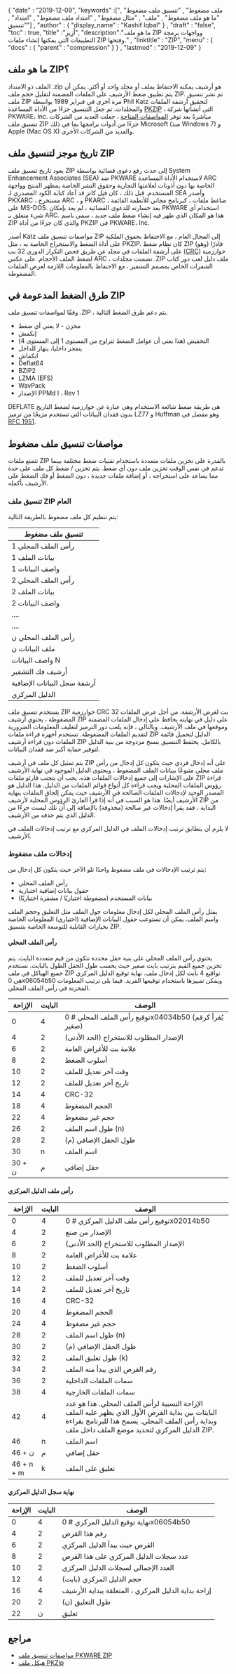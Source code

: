 {
  "date" : "2019-12-09",
  "keywords" :["ملف مضغوط" , "تنسيق ملف مضغوط" , "ما هو ملف مضغوط" , "ملف" , "مثال مضغوط" , "امتداد ملف مضغوط" , "امتداد" , "تنسيق"] ,
  "author" : {
    "display_name" : "Kashif Iqbal"
} ,
  "draft" : "false",
  "toc" : true,
  "title" :"أَزِيز",
  "description":"ما هو ملف ZIP وواجهات برمجة التطبيقات التي يمكنها إنشاء ملفات ZIP وفتحها." ,
  "linktitle" : "ZIP",
  "menu" : {
    "docs" : {
      "parent" : "compression"
}
} ,
  "lastmod" : "2019-12-09"
}

## ما هو ملف ZIP؟ ##

الملف ذو الامتداد .zip هو أرشيف يمكنه الاحتفاظ بملف أو مجلد واحد أو أكثر. يمكن أن يتم تطبيق ضغط الأرشيف على الملفات المضمنة لتقليل حجم ملف ZIP. تم نشر تنسيق ملف ZIP مرة أخرى في فبراير 1989 بواسطة Phil Katz لتحقيق أرشفة الملفات والمجلدات. تم جعل التنسيق جزءًا من الأداة المساعدة [PKZIP](https://www.pkware.com/pkzip) ، التي أنشأتها شركة PKWARE، Inc. مباشرةً بعد توفر [المواصفات المتاحة](https://pkware.cachefly.net/webdocs/casestudies/APPNOTE.TXT) ، جعلت العديد من الشركات تنسيق ملف ZIP جزءًا من أدوات برامجها بما في ذلك Microsoft (منذ Windows 7) و Apple (Mac OS X) والعديد من الشركات الأخرى.

## تاريخ موجز لتنسيق ملف ZIP

يعود تاريخ تنسيق ملف ZIP إلى حدث رفع دعوى قضائية بواسطة System Enhancement Associates (SEA) ضد PKWARE لاستخدام الأداة المساعدة ARC الخاصة بها دون أذونات لعلامتها التجارية وحقوق النشر الخاصة بمظهر المنتج وواجهة المستخدم. قبل ذلك ، كان فيل كاتز قد أعاد كتابة الكود المصدري لـ SEA وأصدر PKXARC ، مستخرج ARC ، و PKARC ، ضاغط ملفات ، كبرنامج مجاني للأنظمة القائمة على MS-DOS. بعد خسارته للدعوى القضائية ، لم يعد بإمكان PKWARE استخدام أي شيء متعلق بـ ARC. هذا هو المكان الذي ظهر فيه إنشاء ضغط ملف جديد ، سمي باسم ZIP والذي كان جزءًا من أداة PKZIP في PKWARE، Inc.

أصدر Katz مواصفات تنسيق ملف ZIP إلى المجال العام ، مع الاحتفاظ بحقوق الملكية على أداة الضغط والاستخراج الخاصة به ، مثل PKZIP. كان نظام ضغط ZIP (وهو) قادرًا على أرشفة الملفات في مجلد عن طريق فحص التكرار الدوري 32 بت ([CRC](http://en.wikipedia.org/wiki/Cyclic_redundancy_check)) خوارزمية لضغط الملف الأحجام. على عكس ARC ، تضمنت مجلدات .ZIP ملف دليل لعب دور كتاب الشفرات الخاص بمصمم التشفير ، مع الاحتفاظ بالمعلومات اللازمة لعرض الملفات المضغوطة.

## طرق الضغط المدعومة في ZIP

وفقًا لمواصفات تنسيق ملف .ZIP ، يتم دعم طرق الضغط التالية.

* مخزن - لا يعني أي ضغط
* إنكمش
* التخفيض (هذا يعني أن عوامل الضغط تتراوح من المستوى 1 إلى المستوى 4)
* ينفجر داخليا، ينهار للداخل
* انكماش
* Deflat64
* BZIP2
* LZMA (EFS)
* WavPack
* الإصدار PPMd I ، Rev 1

DEFLATE هي طريقة ضغط شائعة الاستخدام وهي عبارة عن خوارزمية لضغط التاريخ بدون فقدان البيانات التي تستخدم مزيجًا من ترميز LZ77 و Huffman وهو مفصل في [RFC 1951](https://tools.ietf.org/html/rfc1951).

## مواصفات تنسيق ملف مضغوط

تتمتع ملفات ZIP بالقدرة على تخزين ملفات متعددة باستخدام تقنيات ضغط مختلفة بينما تدعم في نفس الوقت تخزين ملف دون أي ضغط. يتم تخزين / ضغط كل ملف على حدة مما يساعد على استخراجه ، أو إضافة ملفات جديدة ، دون الضغط أو فك الضغط على الأرشيف بأكمله.

### تنسيق ملف ZIP العام

يتم تنظيم كل ملف مضغوط بالطريقة التالية:


| تنسيق ملف مضغوط
---|
| رأس الملف المحلي 1
| بيانات الملف 1
| واصف البيانات 1
| رأس الملف المحلي 2
| بيانات الملف 2
| واصف البيانات 2
| ....
| ....
| رأس الملف المحلي ن
| ملف البيانات ن
| واصف البيانات N
| أرشيف فك التشفير
| أرشفة سجل البيانات الإضافية
| الدليل المركزي

يستخدم تنسيق ملف ZIP خوارزمية CRC 32 بت لغرض الأرشفة. من أجل عرض الملفات المضغوطة ، يحتوي أرشيف ZIP على دليل في نهايته يحافظ على إدخال الملفات المضمنة وموقعها في ملف الأرشيف. وبالتالي ، فإنه يلعب دور الترميز لتغليف المعلومات الضرورية لتقديم الملفات المضغوطة. تستخدم أجهزة قراءة ملفات ZIP الدليل لتحميل قائمة الملفات دون قراءة أرشيف ZIP بالكامل. يحتفظ التنسيق بنسخ مزدوجة من بنية الدليل لتوفير حماية أكبر ضد فقدان البيانات.

يتم تمثيل كل ملف في أرشيف ZIP على أنه إدخال فردي حيث يتكون كل إدخال من رأس ملف محلي متبوعًا ببيانات الملف المضغوط ، ويحتوي الدليل الموجود في نهاية الأرشيف على الإشارات إلى جميع إدخالات الملفات هذه. يجب أن يتجنب قارئو ملفات ZIP قراءة رؤوس الملفات المحلية ويجب قراءة كل أنواع قوائم الملفات من الدليل. هذا الدليل هو المصدر الوحيد لإدخالات الملفات الصالحة في الأرشيف حيث يمكن إلحاق الملفات بنهاية الأرشيف أيضًا. هذا هو السبب في أنه إذا قرأ القارئ الرؤوس المحلية لأرشيف ZIP من البداية ، فقد يقرأ إدخالات غير صالحة (محذوفة) بالإضافة إلى أن تلك ليست جزءًا من الدليل الذي يتم حذفه من الأرشيف.

لا يلزم أن يتطابق ترتيب إدخالات الملف في الدليل المركزي مع ترتيب إدخالات الملف في الأرشيف.

### إدخالات ملف مضغوط

يتم ترتيب الإدخالات في ملف مضغوط واحدًا تلو الآخر حيث يتكون كل إدخال من:

* رأس الملف المحلي
* حقول بيانات إضافية اختيارية
* بيانات المستخدم (مضغوطة اختياريًا / مشفرة اختياريًا)

يمثل رأس الملف المحلي لكل إدخال معلومات حول الملف مثل التعليق وحجم الملف واسم الملف. يمكن أن تستوعب حقول البيانات الإضافية (اختياري) المعلومات الخاصة بخيارات القابلية للتوسعة الخاصة بتنسيق ZIP.

#### رأس الملف المحلي

يحتوي رأس الملف المحلي على بنية حقل محددة تتكون من قيم متعددة البايت. يتم تخزين جميع القيم بترتيب بايت صغير حيث يحسب طول الحقل الطول بالبايت. تستخدم جميع الهياكل في ملف ZIP تواقيع 4 بايت لكل إدخال ملف. نهاية توقيع الدليل المركزي هي 0x06054b50 ويمكن تمييزها باستخدام توقيعها الفريد. فيما يلي ترتيب المعلومات المخزنة في رأس الملف المحلي.


| الإزاحة | البايت | الوصف
---|---|---|
| 0 | 4 | توقيع رأس الملف المحلي # 0x04034b50 (يُقرأ كرقم صغير)
| 4 | 2 | الإصدار المطلوب للاستخراج (الحد الأدنى)
| 6 | 2 | علامة بت للأغراض العامة
| 8 | 2 | أسلوب الضغط
| 10 | 2 | وقت آخر تعديل للملف
| 12 | 2 | تاريخ آخر تعديل للملف
| 14 | 4 | CRC-32
| 18 | 4 | الحجم المضغوط
| 22 | 4 | حجم غير مضغوط
| 26 | 2 | طول اسم الملف (n)
| 28 | 2 | طول الحقل الإضافي (م)
| 30 | n | اسم الملف
| 30 + ن | م | حقل إضافي

#### رأس ملف الدليل المركزي


| الإزاحة | البايت | الوصف
---|---|---|
| 0 | 4 | توقيع رأس ملف الدليل المركزي # 0x02014b50
| 4 | 2 | الإصدار من صنع
| 6 | 2 | الإصدار المطلوب للاستخراج (الحد الأدنى)
| 8 | 2 | علامة بت للأغراض العامة
| 10 | 2 | أسلوب الضغط
| 12 | 2 | وقت آخر تعديل للملف
| 14 | 2 | تاريخ آخر تعديل للملف
| 16 | 4 | CRC-32
| 20 | 4 | الحجم المضغوط
| 24 | 4 | حجم غير مضغوط
| 28 | 2 | طول اسم الملف (n)
| 30 | 2 | طول الحقل الإضافي (م)
| 32 | 2 | طول تعليق الملف (k)
| 34 | 2 | رقم القرص الذي يبدأ منه الملف
| 36 | 2 | سمات الملفات الداخلية
| 38 | 4 | سمات الملفات الخارجية
| 42 | 4 | الإزاحة النسبية لرأس الملف المحلي. هذا هو عدد البايتات بين بداية القرص الأول الذي يظهر عليه الملف وبداية رأس الملف المحلي. يسمح هذا للبرنامج بقراءة الدليل المركزي لتحديد موضع الملف داخل ملف ZIP.
| 46 | n | اسم الملف
| 46 + ن | م | حقل إضافي
| 46 + n + m | k | تعليق على الملف

#### نهاية سجل الدليل المركزي


| الإزاحة | البايت | الوصف
---|---|---|
| 0 | 4 | نهاية توقيع الدليل المركزي # 0x06054b50
| 4 | 2 | رقم هذا القرص
| 6 | 2 | القرص حيث يبدأ الدليل المركزي
| 8 | 2 | عدد سجلات الدليل المركزي على هذا القرص
| 10 | 2 | العدد الإجمالي لسجلات الدليل المركزي
| 12 | 4 | حجم الدليل المركزي (بايت)
| 16 | 4 | إزاحة بداية الدليل المركزي ، المتعلقة ببداية الأرشيف
| 20 | 2 | طول التعليق (ن)
| 22 | ن | تعليق

## مراجع

* [مواصفات تنسيق ملف PKWARE ZIP](https://pkware.cachefly.net/webdocs/casestudies/APPNOTE.TXT)
* [هيكل ملف PKZip](https://users.cs.jmu.edu/buchhofp/forensics/formats/pkzip-printable.html)
